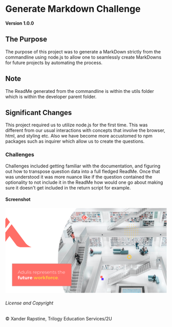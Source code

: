 # Generate Markdown Challenge

**Version 1.0.0**

## The Purpose
The purpose of this project was to generate a MarkDown strictly from the commandline using node.js to allow one to seamlessly create MarkDowns for future projects by automating the process. 

## Note
The ReadMe generated from the commandline is within the utils folder which is within the developer parent folder.

## Significant Changes
This project required us to utilize node.js for the first time. This was different from our usual interactions with concepts that involve the browser, html, and styling etc. Also we have become more accustomed to npm packages such as inquirer which allow us to create the questions.

### Challenges
Challenges included getting familiar with the documentation, and figuring out how to transpose question data into a full fledged ReadMe. Once that was understood it was more nuance like if the question contained the optionality to not include it in the ReadMe how would one go about making sure it doesn't get included in the return script for example.

#### Screenshot
![](Develop/utils/adulis.png)


###### License and Copyright
© Xander Rapstine, Trilogy Education Services/2U


